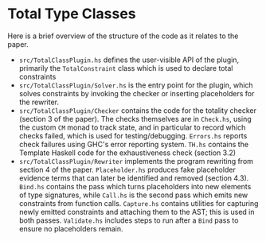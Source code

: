 # Total Type Classes

Here is a brief overview of the structure of the code as it relates to the paper.
* `src/TotalClassPlugin.hs` defines the user-visible API of the plugin, primarily the `TotalConstraint` class which is used to declare total constraints
* `src/TotalClassPlugin/Solver.hs` is the entry point for the plugin, which solves constraints by invoking the checker or inserting placeholders for the rewriter.
* `src/TotalClassPlugin/Checker` contains the code for the totality checker (section 3 of the paper). The checks themselves are in `Check.hs`, using the custom `CM` monad to track state, and in particular to record which checks failed, which is used for testing/debugging. `Errors.hs` reports check failures using GHC's error reporting system. `TH.hs` contains the Template Haskell code for the exhaustiveness check (section 3.2)
* `src/TotalClassPlugin/Rewriter` implements the program rewriting from section 4 of the paper. `Placeholder.hs` produces fake placeholder evidence terms that can later be identified and removed (section 4.3). `Bind.hs` contains the pass which turns placeholders into new elements of type signatures, while `Call.hs` is the second pass which emits new constraints from function calls. `Capture.hs` contains utilities for capturing newly emitted constraints and attaching them to the AST; this is used in both passes. `Validate.hs` includes steps to run after a `Bind` pass to ensure no placeholders remain.

